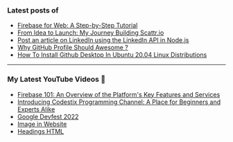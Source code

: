 ### Latest posts of 
<!-- BLOG-POST-LIST:START -->
- [Firebase for Web: A Step-by-Step Tutorial](https://codersalman.hashnode.dev/firebase-for-web-a-step-by-step-tutorial)
- [From Idea to Launch: My Journey Building Scattr.io](https://codersalman.hashnode.dev/from-idea-to-launch-my-journey-building-scattrio)
- [Post an article on LinkedIn using the LinkedIn API in Node.js](https://codersalman.hashnode.dev/post-an-article-on-linkedin-using-the-linkedin-api-in-nodejs)
- [Why GitHub Profile Should Awesome ?](https://codersalman.hashnode.dev/why-github-profile-should-awesome)
- [How To Install Github Desktop In Ubuntu 20.04 Linux Distributions](https://codersalman.hashnode.dev/how-to-install-github-desktop-in-ubuntu-2004-linux-distributions)
<!-- BLOG-POST-LIST:END -->

<hr>

### My Latest YouTube Videos 🌱
<!-- YOUTUBE:START -->
- [Firebase 101: An Overview of the Platform&#39;s Key Features and Services](https://www.youtube.com/watch?v=9BtPMU218hw)
- [Introducing Codestix Programming Channel: A Place for Beginners and Experts Alike](https://www.youtube.com/watch?v=5K7jSieiq2U)
- [Google Devfest 2022 ](https://www.youtube.com/watch?v=u_wWOf0LUxk)
- [Image in Website ](https://www.youtube.com/watch?v=g2bmNTShT-Q)
- [Headings HTML ](https://www.youtube.com/watch?v=YCgJBxAvboA)
<!-- YOUTUBE:END -->
